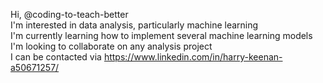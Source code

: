 Hi, @coding-to-teach-better\
I'm interested in data analysis, particularly machine learning\
I'm currently learning how to implement several machine learning models\
I'm looking to collaborate on any analysis project\
I can be contacted via https://www.linkedin.com/in/harry-keenan-a50671257/

